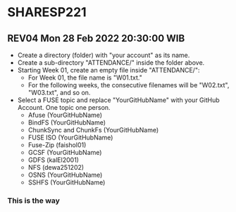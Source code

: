# SHARESP221

## REV04 Mon 28 Feb 2022 20:30:00 WIB

* Create a directory (folder) with "your account" as its name.
* Create a sub-directory "ATTENDANCE/" inside the folder above.
* Starting Week 01, create an empty file inside "ATTENDANCE/":
  * For Week 01, the file name is "W01.txt."
  * For the following weeks, the consecutive filenames will be "W02.txt", "W03.txt", and so on.
* Select a FUSE topic and replace "YourGitHubName" with your GitHub Account. One topic one person.
  * Afuse (YourGitHubName)
  * BindFS (YourGitHubName)
  * ChunkSync and ChunkFs (YourGitHubName)
  * FUSE ISO (YourGitHubName)
  * Fuse-Zip (faishol01)
  * GCSF (YourGitHubName)
  * GDFS (kalEl2001)
  * NFS (dewa251202)
  * OSNS (YourGitHubName)
  * SSHFS (YourGitHubName)

### This is the way
